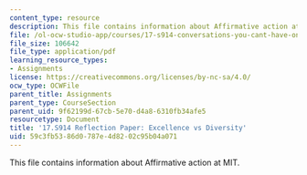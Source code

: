 ```yaml
---
content_type: resource
description: This file contains information about Affirmative action at MIT.
file: /ol-ocw-studio-app/courses/17-s914-conversations-you-cant-have-on-campus-race-ethnicity-gender-and-identity-spring-2012/59c3fb5386d0787e4d8202c95b04a071_MIT17_S914S12_aa4.pdf
file_size: 106642
file_type: application/pdf
learning_resource_types:
- Assignments
license: https://creativecommons.org/licenses/by-nc-sa/4.0/
ocw_type: OCWFile
parent_title: Assignments
parent_type: CourseSection
parent_uid: 9f62199d-67cb-5e70-d4a8-6310fb34afe5
resourcetype: Document
title: '17.S914 Reflection Paper: Excellence vs Diversity'
uid: 59c3fb53-86d0-787e-4d82-02c95b04a071
---
```

This file contains information about Affirmative action at MIT.